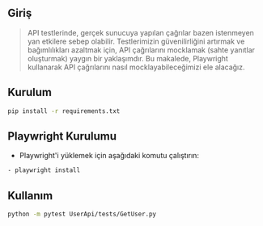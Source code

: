 ## Giriş
> API testlerinde, gerçek sunucuya yapılan çağrılar bazen istenmeyen yan etkilere sebep olabilir. Testlerimizin güvenilirliğini artırmak ve bağımlılıkları azaltmak için, API çağrılarını mocklamak (sahte yanıtlar oluşturmak) yaygın bir yaklaşımdır. Bu makalede, Playwright kullanarak API çağrılarını nasıl mocklayabileceğimizi ele alacağız.

## Kurulum
```bash
pip install -r requirements.txt
```

## Playwright Kurulumu
- Playwright'i yüklemek için aşağıdaki komutu çalıştırın:
```bash
- playwright install
```

## Kullanım
```bash
python -m pytest UserApi/tests/GetUser.py
```
